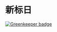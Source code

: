 # 新标日

[![Greenkeeper badge](https://badges.greenkeeper.io/Frederick-S/JapaneseNotes.svg)](https://greenkeeper.io/)
